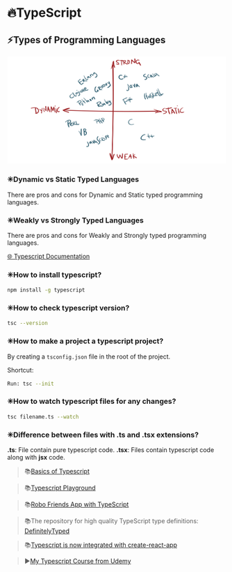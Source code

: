 # 🔥TypeScript

## ⚡Types of Programming Languages

<img src="./assets/images/static_dynamic.png" alt="Typescript">

### ✳Dynamic vs Static Typed Languages
There are pros and cons for Dynamic and Static typed programming languages.

### ✳Weakly vs Strongly Typed Languages
There are pros and cons for Weakly and Strongly typed programming languages.

[🌐 Typescript Documentation](https://www.typescriptlang.org/)

### ✳How to install typescript?

```bash
npm install -g typescript
```

### ✳How to check typescript version?

```bash
tsc --version
```
### ✳How to make a project a typescript project?

By creating a `tsconfig.json` file in the root of the project.

Shortcut:
```bash
Run: tsc --init
```

### ✳How to watch typescript files for any changes?

```bash
tsc filename.ts --watch
```

### ✳Difference between files with .ts and .tsx extensions?

**.ts**: File contain pure typescript code.
**.tsx**: Files contain typescript code along with **jsx** code.

> 📚[Basics of Typescript](https://github.com/gopibabus/LearnTypeScript)

> 📚[Typescript Playground](https://www.typescriptlang.org/play/index.html?#show-examples)

> 📚[Robo Friends App with TypeScript](https://github.com/aneagoie/robofriends-typescript-completed)

> 📚The repository for high quality TypeScript type definitions: [DefinitelyTyped](https://definitelytyped.org/)

> 📚[Typescript is now integrated with create-react-app](https://create-react-app.dev/docs/adding-typescript/)

> ▶[My Typescript Course from Udemy](https://www.udemy.com/course/typescript-the-complete-developers-guide/)
